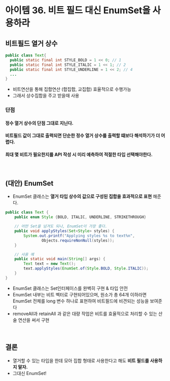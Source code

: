 # 아이템 36. 비트 필드 대신 EnumSet을 사용하라

## 비트필드 열거 상수

```java
public class Text{
  public static final int STYLE_BOLD = 1 << 0; // 1
  public static final int STYLE_ITALIC = 1 << 1; // 2
  public static final int STYLE_UNDERLINE = 1 << 2; // 4
  ...
}
```

- 비트연산을 통해 집합연산 (합집합, 교집합) 효율적으로 수행가능
- 그래서 상수집합을 주고 받을때 사용

### 단점

#### 정수 열거 상수의 단점 그대로 지닌다.

#### 비트필드 값이 그대로 출력되면 단순한 정수 열거 상수를 출력할 떄보다 해석하기가 더 어렵다.

#### 최대 몇 비트가 필요한지를 API 작성 시 미리 예측하여 적절한 타입 선택해야한다.

<br/>

## (대안) EnumSet

- EnumSet 클래스는 __열거 타입 상수의 값으로 구성된 집합을 효과적으로 표현__ 해준다.

```java
public class Text {
    public enum Style {BOLD, ITALIC, UNDERLINE, STRIKETHROUGH}

    // 어떤 Set을 넘겨도 되나, EnumSet이 가장 좋다.
    public void applyStyles(Set<Style> styles) {
        System.out.printf("Applying styles %s to text%n",
                Objects.requireNonNull(styles));
    }

    // 사용 예
    public static void main(String[] args) {
        Text text = new Text();
        text.applyStyles(EnumSet.of(Style.BOLD, Style.ITALIC));
    }
}
```

- EnumSet 클래스는 Set인터페이스를 완벽히 구현 & 타입 안전
- EnumSet 내부는 비트 벡터로 구현되어있으며, 원소가 총 64개 이하라면 EnumSet 전체를 long 변수 하나로 표현하여 비트필드에 비견되는 성능을 보여준다
- removeAll과 retainAll 과 같은 대량 작업은 비트를 효율적으로 처리할 수 있는 산술 연산을 써서 구현

<br/>

## 결론

- 열거할 수 있는 타입을 한데 모아 집합 형태로 사용한다고 해도 __비트 필드를 사용하지 말자.__
- 그대신 EnumSet!
